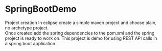 # SpringBootDemo
Project creation
In eclipse create a simple maven project and choose plain, no archetype project.<br>
Once created add the spring dependencies to the pom.xml and the spring project is ready to work on.
This project is demo for using REST API calls in a spring boot application
